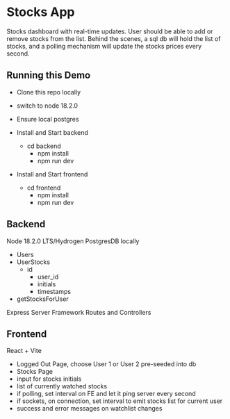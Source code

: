 # Stocks App

Stocks dashboard with real-time updates. User should be able to add or remove stocks from the list. Behind the scenes, a sql db will hold the list of stocks, and a polling mechanism will update the stocks prices every second.

## Running this Demo
- Clone this repo locally
- switch to node 18.2.0 

- Ensure local postgres

- Install and Start backend
  - cd backend
	- npm install
	- npm run dev

- Install and Start frontend
  - cd frontend
	- npm install
	- npm run dev

## Backend
Node 18.2.0 LTS/Hydrogen
PostgresDB locally
- Users
- UserStocks
  - id
	- user_id
	- initials
	- timestamps
- getStocksForUser

Express Server Framework
Routes and Controllers



## Frontend
React + Vite
- Logged Out Page, choose User 1 or User 2 pre-seeded into db
- Stocks Page
 - input for stocks initials
 - list of currently watched stocks
 - if polling, set interval on FE and let it ping server every second
 - if sockets, on connection, set interval to emit stocks list for current user
 - success and error messages on watchlist changes